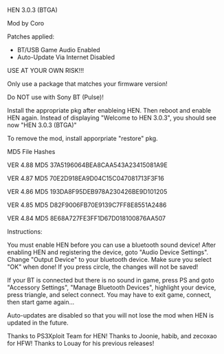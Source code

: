 HEN 3.0.3 (BTGA)

Mod by Coro

Patches applied:

* BT/USB Game Audio Enabled
* Auto-Update Via Internet Disabled

USE AT YOUR OWN RISK!!!

Only use a package that matches your firmware version!

Do NOT use with Sony BT (Pulse)!

Install the appropriate pkg after enableing HEN. Then reboot and enable HEN again. Instead of displaying "Welcome to HEN 3.0.3", you should see now "HEN 3.0.3 (BTGA)"

To remove the mod, install apporpriate "restore" pkg.

MD5 File Hashes

VER	4.88
MD5	37A5196064BEA8CAA543A23415081A9E

VER	4.87
MD5	70E2D918EA9D04C15C047081713F3F16

VER	4.86
MD5	193DA8F95DEB978A230426BE9D101205

VER	4.85
MD5	D82F9006FB70E9139C7FF8E8551A2486

VER	4.84
MD5	8E68A727FE3FF1D67D018100876AA507

Instructions:

You must enable HEN before you can use a bluetooth sound device! After enabling HEN and registering the device, goto "Audio Device Settings". Change "Output Device" to your bluetooth device. Make sure you select "OK" when done! If you press circle, the changes will not be saved!

If your BT is connected but there is no sound in game, press PS and goto "Accessory Settings", "Manage Bluetooth Devices", highlight your device, press triangle, and select connect. You may have to exit game, connect, then start game again...

Auto-updates are disabled so that you will not lose the mod when HEN is updated in the future.

Thanks to PS3Xploit Team for HEN! Thanks to Joonie, habib, and zecoxao for HFW! Thanks to Louay for his previous releases!